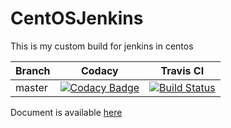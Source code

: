 # CentOSJenkins
This is my custom build for jenkins in centos


Branch | Codacy | Travis CI
---|---|---
master|[![Codacy Badge](https://api.codacy.com/project/badge/Grade/0c73845bee7449b7b40316a0f488c46b)](https://www.codacy.com/app/hemanth22hemu/CentOSJenkins?utm_source=github.com&amp;utm_medium=referral&amp;utm_content=hemanth22/CentOSJenkins&amp;utm_campaign=Badge_Grade)|[![Build Status](https://travis-ci.org/hemanth22/CentOSJenkins.svg?branch=master)](https://travis-ci.org/hemanth22/CentOSJenkins)

Document is available [here](https://github.com/hemanth22/CentOSJenkins/wiki/How-to-launch-jenkins-install-centos-docker)
